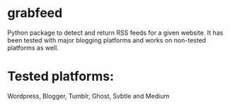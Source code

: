 grabfeed
========

Python package to detect and return RSS feeds for a given website. It has been tested with major blogging platforms and works on non-tested platforms as well.

Tested platforms:
=================
  Wordpress, Blogger, Tumblr, Ghost, Svbtle and Medium

